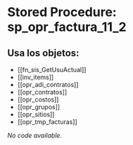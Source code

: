 # Stored Procedure: sp_opr_factura_11_2

## Usa los objetos:
- [[fn_sis_GetUsuActual]]
- [[inv_items]]
- [[opr_adi_contratos]]
- [[opr_contratos]]
- [[opr_costos]]
- [[opr_grupos]]
- [[opr_sitios]]
- [[opr_tmp_facturas]]

*No code available.*
